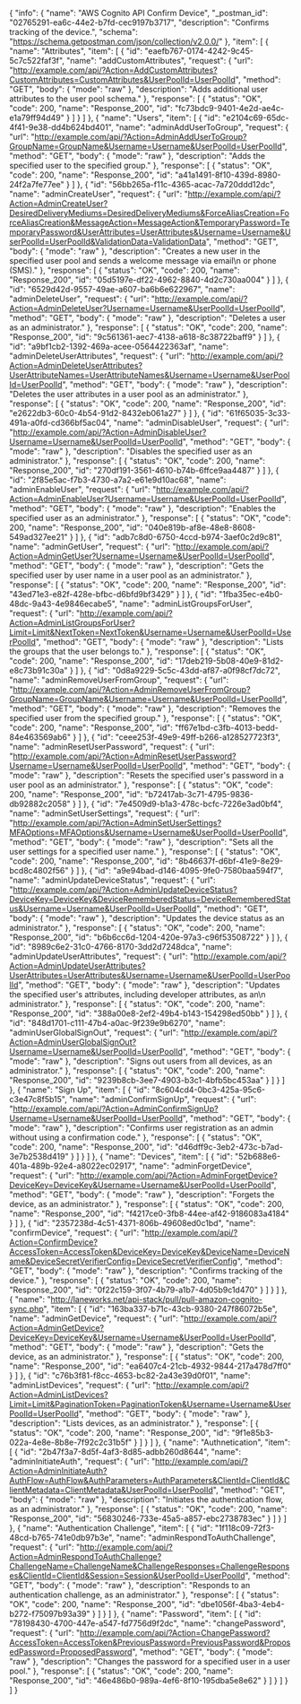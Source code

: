 {
  "info": {
    "name": "AWS Cognito API Confirm Device",
    "_postman_id": "02765291-ea6c-44e2-b7fd-cec9197b3717",
    "description": "Confirms tracking of the device.",
    "schema": "https://schema.getpostman.com/json/collection/v2.0.0/"
  },
  "item": [
    {
      "name": "Attributes",
      "item": [
        {
          "id": "eaefb767-0174-4242-9c45-5c7c522faf3f",
          "name": "addCustomAttributes",
          "request": {
            "url": "http://example.com/api/?Action=AddCustomAttributes?CustomAttributes=CustomAttributes&UserPoolId=UserPoolId",
            "method": "GET",
            "body": {
              "mode": "raw"
            },
            "description": "Adds additional user attributes to the user pool schema."
          },
          "response": [
            {
              "status": "OK",
              "code": 200,
              "name": "Response_200",
              "id": "fc73bdc9-9401-4e2d-ae4c-e1a79ff94d49"
            }
          ]
        }
      ]
    },
    {
      "name": "Users",
      "item": [
        {
          "id": "e2104c69-65dc-4f41-9e38-dd4b624bd401",
          "name": "adminAddUserToGroup",
          "request": {
            "url": "http://example.com/api/?Action=AdminAddUserToGroup?GroupName=GroupName&Username=Username&UserPoolId=UserPoolId",
            "method": "GET",
            "body": {
              "mode": "raw"
            },
            "description": "Adds the specified user to the specified group."
          },
          "response": [
            {
              "status": "OK",
              "code": 200,
              "name": "Response_200",
              "id": "a41a1491-8f10-439d-8980-24f2a7fe77ee"
            }
          ]
        },
        {
          "id": "56bb265a-f11c-4365-acac-7a720ddd12dc",
          "name": "adminCreateUser",
          "request": {
            "url": "http://example.com/api/?Action=AdminCreateUser?DesiredDeliveryMediums=DesiredDeliveryMediums&ForceAliasCreation=ForceAliasCreation&MessageAction=MessageAction&TemporaryPassword=TemporaryPassword&UserAttributes=UserAttributes&Username=Username&UserPoolId=UserPoolId&ValidationData=ValidationData",
            "method": "GET",
            "body": {
              "mode": "raw"
            },
            "description": "Creates a new user in the specified user pool and sends a welcome message via email\n            or phone (SMS)."
          },
          "response": [
            {
              "status": "OK",
              "code": 200,
              "name": "Response_200",
              "id": "05d5197e-df22-4962-8840-4d2c730aa004"
            }
          ]
        },
        {
          "id": "6529d42d-9557-49ae-a607-ba6b6e622967",
          "name": "adminDeleteUser",
          "request": {
            "url": "http://example.com/api/?Action=AdminDeleteUser?Username=Username&UserPoolId=UserPoolId",
            "method": "GET",
            "body": {
              "mode": "raw"
            },
            "description": "Deletes a user as an administrator."
          },
          "response": [
            {
              "status": "OK",
              "code": 200,
              "name": "Response_200",
              "id": "9c561361-aec7-4138-a618-8c38722baff9"
            }
          ]
        },
        {
          "id": "a9bf1cb2-1392-469a-acee-0564422363af",
          "name": "adminDeleteUserAttributes",
          "request": {
            "url": "http://example.com/api/?Action=AdminDeleteUserAttributes?UserAttributeNames=UserAttributeNames&Username=Username&UserPoolId=UserPoolId",
            "method": "GET",
            "body": {
              "mode": "raw"
            },
            "description": "Deletes the user attributes in a user pool as an administrator."
          },
          "response": [
            {
              "status": "OK",
              "code": 200,
              "name": "Response_200",
              "id": "e2622db3-60c0-4b54-91d2-8432eb061a27"
            }
          ]
        },
        {
          "id": "61f65035-3c33-491a-a0fd-cd366bf5ac04",
          "name": "adminDisableUser",
          "request": {
            "url": "http://example.com/api/?Action=AdminDisableUser?Username=Username&UserPoolId=UserPoolId",
            "method": "GET",
            "body": {
              "mode": "raw"
            },
            "description": "Disables the specified user as an administrator."
          },
          "response": [
            {
              "status": "OK",
              "code": 200,
              "name": "Response_200",
              "id": "270df191-3561-4610-b74b-6ffce9aa4487"
            }
          ]
        },
        {
          "id": "2f85e5ac-f7b3-4730-a7a2-e61e9d10ac68",
          "name": "adminEnableUser",
          "request": {
            "url": "http://example.com/api/?Action=AdminEnableUser?Username=Username&UserPoolId=UserPoolId",
            "method": "GET",
            "body": {
              "mode": "raw"
            },
            "description": "Enables the specified user as an administrator."
          },
          "response": [
            {
              "status": "OK",
              "code": 200,
              "name": "Response_200",
              "id": "040e819b-af8e-48e8-8608-549ad327ee21"
            }
          ]
        },
        {
          "id": "adb7c8d0-6750-4ccd-b974-3aef0c2d9c81",
          "name": "adminGetUser",
          "request": {
            "url": "http://example.com/api/?Action=AdminGetUser?Username=Username&UserPoolId=UserPoolId",
            "method": "GET",
            "body": {
              "mode": "raw"
            },
            "description": "Gets the specified user by user name in a user pool as an administrator."
          },
          "response": [
            {
              "status": "OK",
              "code": 200,
              "name": "Response_200",
              "id": "43ed71e3-e82f-428e-bfbc-d6bfd9bf3429"
            }
          ]
        },
        {
          "id": "1fba35ec-e4b0-48dc-9a43-4e9846ecabe5",
          "name": "adminListGroupsForUser",
          "request": {
            "url": "http://example.com/api/?Action=AdminListGroupsForUser?Limit=Limit&NextToken=NextToken&Username=Username&UserPoolId=UserPoolId",
            "method": "GET",
            "body": {
              "mode": "raw"
            },
            "description": "Lists the groups that the user belongs to."
          },
          "response": [
            {
              "status": "OK",
              "code": 200,
              "name": "Response_200",
              "id": "17deb219-5b08-40e9-81d2-e8c73b91c30a"
            }
          ]
        },
        {
          "id": "0d8a9229-5c5c-43dd-af87-a0f98cf7dc72",
          "name": "adminRemoveUserFromGroup",
          "request": {
            "url": "http://example.com/api/?Action=AdminRemoveUserFromGroup?GroupName=GroupName&Username=Username&UserPoolId=UserPoolId",
            "method": "GET",
            "body": {
              "mode": "raw"
            },
            "description": "Removes the specified user from the specified group."
          },
          "response": [
            {
              "status": "OK",
              "code": 200,
              "name": "Response_200",
              "id": "ff67e1bd-c3fb-4013-bedd-84e463569ab6"
            }
          ]
        },
        {
          "id": "ceee253f-49e9-49ff-b266-a128527723f3",
          "name": "adminResetUserPassword",
          "request": {
            "url": "http://example.com/api/?Action=AdminResetUserPassword?Username=Username&UserPoolId=UserPoolId",
            "method": "GET",
            "body": {
              "mode": "raw"
            },
            "description": "Resets the specified user's password in a user pool as an administrator."
          },
          "response": [
            {
              "status": "OK",
              "code": 200,
              "name": "Response_200",
              "id": "b72417ab-3c71-4795-9836-db92882c2058"
            }
          ]
        },
        {
          "id": "7e4509d9-b1a3-478c-bcfc-7226e3ad0bf4",
          "name": "adminSetUserSettings",
          "request": {
            "url": "http://example.com/api/?Action=AdminSetUserSettings?MFAOptions=MFAOptions&Username=Username&UserPoolId=UserPoolId",
            "method": "GET",
            "body": {
              "mode": "raw"
            },
            "description": "Sets all the user settings for a specified user name."
          },
          "response": [
            {
              "status": "OK",
              "code": 200,
              "name": "Response_200",
              "id": "8b46637f-d6bf-41e9-8e29-bcd8c4802f56"
            }
          ]
        },
        {
          "id": "a9e94bad-d146-4095-9fe0-7580baa594f7",
          "name": "adminUpdateDeviceStatus",
          "request": {
            "url": "http://example.com/api/?Action=AdminUpdateDeviceStatus?DeviceKey=DeviceKey&DeviceRememberedStatus=DeviceRememberedStatus&Username=Username&UserPoolId=UserPoolId",
            "method": "GET",
            "body": {
              "mode": "raw"
            },
            "description": "Updates the device status as an administrator."
          },
          "response": [
            {
              "status": "OK",
              "code": 200,
              "name": "Response_200",
              "id": "b6b6cc6d-1204-420e-97a3-c96f53508722"
            }
          ]
        },
        {
          "id": "8989c6e2-31c0-4766-8170-3dd2d7248dca",
          "name": "adminUpdateUserAttributes",
          "request": {
            "url": "http://example.com/api/?Action=AdminUpdateUserAttributes?UserAttributes=UserAttributes&Username=Username&UserPoolId=UserPoolId",
            "method": "GET",
            "body": {
              "mode": "raw"
            },
            "description": "Updates the specified user's attributes, including developer attributes, as an\n            administrator."
          },
          "response": [
            {
              "status": "OK",
              "code": 200,
              "name": "Response_200",
              "id": "388a00e8-2ef2-49b4-b143-154298ed50bb"
            }
          ]
        },
        {
          "id": "848d1701-c111-47b4-a0ac-9f239e9b6270",
          "name": "adminUserGlobalSignOut",
          "request": {
            "url": "http://example.com/api/?Action=AdminUserGlobalSignOut?Username=Username&UserPoolId=UserPoolId",
            "method": "GET",
            "body": {
              "mode": "raw"
            },
            "description": "Signs out users from all devices, as an administrator."
          },
          "response": [
            {
              "status": "OK",
              "code": 200,
              "name": "Response_200",
              "id": "9239b8cb-3ee7-4903-b3c1-4bfb5bc453aa"
            }
          ]
        }
      ]
    },
    {
      "name": "Sign Up",
      "item": [
        {
          "id": "8c604cd4-0bc3-425a-95c6-c3e47c8f5b15",
          "name": "adminConfirmSignUp",
          "request": {
            "url": "http://example.com/api/?Action=AdminConfirmSignUp?Username=Username&UserPoolId=UserPoolId",
            "method": "GET",
            "body": {
              "mode": "raw"
            },
            "description": "Confirms user registration as an admin without using a confirmation code."
          },
          "response": [
            {
              "status": "OK",
              "code": 200,
              "name": "Response_200",
              "id": "d46dff9c-3eb2-473c-b7ad-3e7b2538d419"
            }
          ]
        }
      ]
    },
    {
      "name": "Devices",
      "item": [
        {
          "id": "52b688e6-401a-489b-92e4-a8022ec02917",
          "name": "adminForgetDevice",
          "request": {
            "url": "http://example.com/api/?Action=AdminForgetDevice?DeviceKey=DeviceKey&Username=Username&UserPoolId=UserPoolId",
            "method": "GET",
            "body": {
              "mode": "raw"
            },
            "description": "Forgets the device, as an administrator."
          },
          "response": [
            {
              "status": "OK",
              "code": 200,
              "name": "Response_200",
              "id": "f4217ce0-3fb8-44ee-af42-9186083a4184"
            }
          ]
        },
        {
          "id": "2357238d-4c51-4371-806b-49608ed0c1bd",
          "name": "confirmDevice",
          "request": {
            "url": "http://example.com/api/?Action=ConfirmDevice?AccessToken=AccessToken&DeviceKey=DeviceKey&DeviceName=DeviceName&DeviceSecretVerifierConfig=DeviceSecretVerifierConfig",
            "method": "GET",
            "body": {
              "mode": "raw"
            },
            "description": "Confirms tracking of the device."
          },
          "response": [
            {
              "status": "OK",
              "code": 200,
              "name": "Response_200",
              "id": "0f22c159-3f07-4b79-a1b7-4d05b9c1d470"
            }
          ]
        }
      ]
    },
    {
      "name": "http://laneworks.net/api-stack/pull/pull-amazon-cognito-sync.php",
      "item": [
        {
          "id": "163ba337-b71c-43cb-9380-247f86072b5e",
          "name": "adminGetDevice",
          "request": {
            "url": "http://example.com/api/?Action=AdminGetDevice?DeviceKey=DeviceKey&Username=Username&UserPoolId=UserPoolId",
            "method": "GET",
            "body": {
              "mode": "raw"
            },
            "description": "Gets the device, as an administrator."
          },
          "response": [
            {
              "status": "OK",
              "code": 200,
              "name": "Response_200",
              "id": "ea6407c4-21cb-4932-9844-217a478d7ff0"
            }
          ]
        },
        {
          "id": "c76b3f81-f8cc-4653-bc82-2a43e39d0f01",
          "name": "adminListDevices",
          "request": {
            "url": "http://example.com/api/?Action=AdminListDevices?Limit=Limit&PaginationToken=PaginationToken&Username=Username&UserPoolId=UserPoolId",
            "method": "GET",
            "body": {
              "mode": "raw"
            },
            "description": "Lists devices, as an administrator."
          },
          "response": [
            {
              "status": "OK",
              "code": 200,
              "name": "Response_200",
              "id": "9f1e85b3-022a-4e8e-8b8e-7f92c2c31b5f"
            }
          ]
        }
      ]
    },
    {
      "name": "Authnetication",
      "item": [
        {
          "id": "2b47f3a7-8d5f-4af3-8d85-adbb260d8644",
          "name": "adminInitiateAuth",
          "request": {
            "url": "http://example.com/api/?Action=AdminInitiateAuth?AuthFlow=AuthFlow&AuthParameters=AuthParameters&ClientId=ClientId&ClientMetadata=ClientMetadata&UserPoolId=UserPoolId",
            "method": "GET",
            "body": {
              "mode": "raw"
            },
            "description": "Initiates the authentication flow, as an administrator."
          },
          "response": [
            {
              "status": "OK",
              "code": 200,
              "name": "Response_200",
              "id": "56830246-733e-45a5-a857-ebc2738783ec"
            }
          ]
        }
      ]
    },
    {
      "name": "Authentication Challenge",
      "item": [
        {
          "id": "1f118c09-72f3-48cd-b765-741e0db97b3e",
          "name": "adminRespondToAuthChallenge",
          "request": {
            "url": "http://example.com/api/?Action=AdminRespondToAuthChallenge?ChallengeName=ChallengeName&ChallengeResponses=ChallengeResponses&ClientId=ClientId&Session=Session&UserPoolId=UserPoolId",
            "method": "GET",
            "body": {
              "mode": "raw"
            },
            "description": "Responds to an authentication challenge, as an administrator."
          },
          "response": [
            {
              "status": "OK",
              "code": 200,
              "name": "Response_200",
              "id": "dbe1056f-4ba3-4eb4-b272-f75097b93a39"
            }
          ]
        }
      ]
    },
    {
      "name": "Password",
      "item": [
        {
          "id": "78198430-4700-447e-a547-fd7756d9f2dc",
          "name": "changePassword",
          "request": {
            "url": "http://example.com/api/?Action=ChangePassword?AccessToken=AccessToken&PreviousPassword=PreviousPassword&ProposedPassword=ProposedPassword",
            "method": "GET",
            "body": {
              "mode": "raw"
            },
            "description": "Changes the password for a specified user in a user pool."
          },
          "response": [
            {
              "status": "OK",
              "code": 200,
              "name": "Response_200",
              "id": "46e486b0-989a-4ef6-8f10-195dba5e8e62"
            }
          ]
        }
      ]
    }
  ]
}